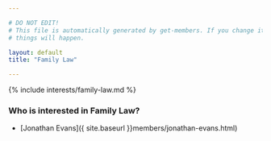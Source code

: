 ```yaml
---

# DO NOT EDIT!
# This file is automatically generated by get-members. If you change it, bad
# things will happen.

layout: default
title: "Family Law"

---
```


{% include interests/family-law.md %}

### Who is interested in Family Law?


* [Jonathan Evans]({ site.baseurl }}members/jonathan-evans.html)
